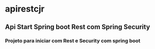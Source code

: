 # apirestcjr
## Api Start Spring boot Rest com Spring Security


### Projeto para iniciar com Rest e Security com spring boot 

